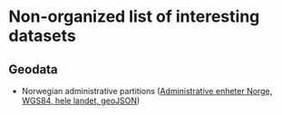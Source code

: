 # Non-organized list of interesting datasets

## Geodata

* Norwegian administrative partitions ([Administrative enheter Norge, WGS84, hele landet, geoJSON](./Grensedata_Norge_WGS84_Adm_enheter_geoJSON/))
